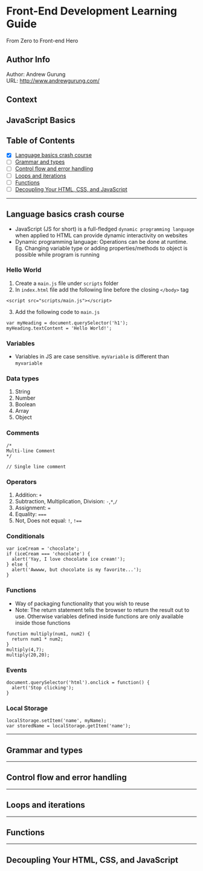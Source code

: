 # Front-End Development Learning Guide
From Zero to Front-end Hero

Author Info
-----------
Author: Andrew Gurung <br>
URL: http://www.andrewgurung.com/

Context
-----------------
## JavaScript Basics

Table of Contents
-----------------

- [x] [Language basics crash course](https://developer.mozilla.org/en-US/Learn/Getting_started_with_the_web/JavaScript_basics)
- [ ] [Grammar and types](https://developer.mozilla.org/en-US/docs/Web/JavaScript/Guide/Grammar_and_types)
- [ ] [Control flow and error handling](https://developer.mozilla.org/en-US/docs/Web/JavaScript/Guide/Control_flow_and_error_handling)
- [ ] [Loops and iterations](https://developer.mozilla.org/en-US/docs/Web/JavaScript/Guide/Loops_and_iteration)
- [ ] [Functions](https://developer.mozilla.org/en-US/docs/Web/JavaScript/Guide/Functions)
- [ ] [Decoupling Your HTML, CSS, and JavaScript](http://philipwalton.com/articles/decoupling-html-css-and-javascript/)

-----------------

## Language basics crash course
- JavaScript (JS for short) is a full-fledged `dynamic programming language` when applied to HTML can provide dynamic interactivity on websites
- Dynamic programming language: Operations can be done at runtime. Eg. Changing variable type or adding properties/methods to object is possible while program is running

### Hello World
1. Create a `main.js` file under `scripts` folder
2. In `index.html` file add the following line before the closing `</body>` tag
```
<script src="scripts/main.js"></script>
```
3. Add the following code to `main.js`
```
var myHeading = document.querySelector('h1');
myHeading.textContent = 'Hello World!';
```

### Variables
- Variables in JS are case sensitive. `myVariable` is different than `myvariable`

### Data types
1. String
2. Number
3. Boolean
4. Array
5. Object

### Comments
```
/*
Multi-line Comment
*/

// Single line comment
```

### Operators
1. Addition: `+`
2. Subtraction, Multiplication, Division: `-`,`*`,`/`
3. Assignment: `=`
4. Equality: `===`
5. Not, Does not equal: `!`, `!==`

### Conditionals
```
var iceCream = 'chocolate';
if (iceCream === 'chocolate') {
  alert('Yay, I love chocolate ice cream!');    
} else {
  alert('Awwww, but chocolate is my favorite...');    
}
```

### Functions
- Way of packaging functionality that you wish to reuse
- Note: The return statement tells the browser to return the result out to use. Otherwise variables defined inside functions are only available inside those functions
```
function multiply(num1, num2) {
  return num1 * num2;
}
multiply(4,7);
multiply(20,20);
```

### Events
```
document.querySelector('html').onclick = function() {
  alert('Stop clicking');
}
```

### Local Storage
```
localStorage.setItem('name', myName);
var storedName = localStorage.getItem('name');
```

-----------------

## Grammar and types

-----------------

## Control flow and error handling

-----------------

## Loops and iterations

-----------------

## Functions

-----------------

## Decoupling Your HTML, CSS, and JavaScript
